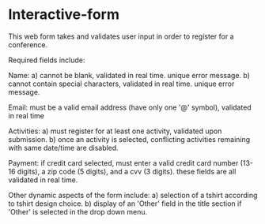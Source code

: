 # Interactive-form

This web form takes and validates user input in order to register for a conference.

Required fields include:

Name: a) cannot be blank, validated in real time. unique error message.
      b) cannot contain special characters, validated in real time. unique error message. 

Email: must be a valid email address (have only one '@' symbol), validated in real time

Activities: a) must register for at least one activity, validated upon submission.
           b) once an activity is selected, conflicting activities remaining with same date/time are disabled.

Payment: if credit card selected, must enter a valid credit card number (13-16 digits), a zip code (5 digits), and a cvv (3 digits).
         these fields are all validated in real time.

Other dynamic aspects of the form include:
  a) selection of a tshirt according to tshirt design choice.
  b) display of an 'Other' field in the title section if 'Other' is selected in the drop down menu.
